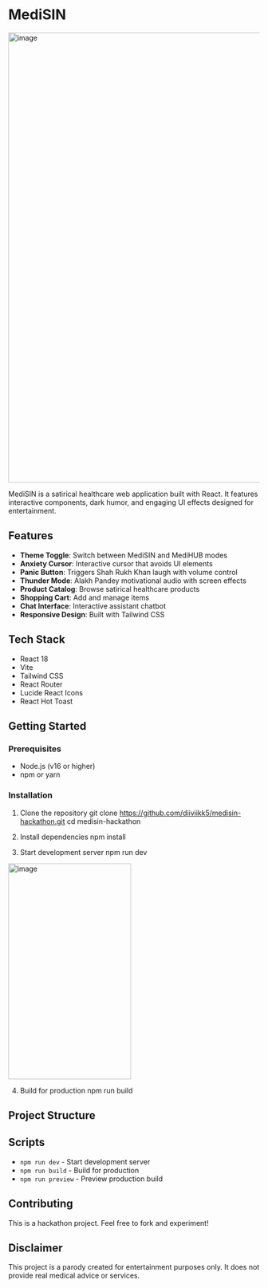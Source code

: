 

# MediSIN

<img width="1898" height="903" alt="image" src="https://github.com/user-attachments/assets/1e32df3b-978b-434a-9a4b-4c9a38914f15" />


MediSIN is a satirical healthcare web application built with React. It features interactive components, dark humor, and engaging UI effects designed for entertainment.

## Features

- **Theme Toggle**: Switch between MediSIN and MediHUB modes
- **Anxiety Cursor**: Interactive cursor that avoids UI elements
- **Panic Button**: Triggers Shah Rukh Khan laugh with volume control
- **Thunder Mode**: Alakh Pandey motivational audio with screen effects
- **Product Catalog**: Browse satirical healthcare products
- **Shopping Cart**: Add and manage items
- **Chat Interface**: Interactive assistant chatbot
- **Responsive Design**: Built with Tailwind CSS

## Tech Stack

- React 18
- Vite
- Tailwind CSS
- React Router
- Lucide React Icons
- React Hot Toast

## Getting Started

### Prerequisites
- Node.js (v16 or higher)
- npm or yarn

### Installation

1. Clone the repository
git clone https://github.com/diiviikk5/medisin-hackathon.git
cd medisin-hackathon



2. Install dependencies
npm install



3. Start development server
npm run dev


<img width="246" height="433" alt="image" src="https://github.com/user-attachments/assets/863f074c-ed47-476f-acc3-7cde78f71689" />

4. Build for production
npm run build



## Project Structure




## Scripts

- `npm run dev` - Start development server
- `npm run build` - Build for production
- `npm run preview` - Preview production build

## Contributing

This is a hackathon project. Feel free to fork and experiment!



## Disclaimer

This project is a parody created for entertainment purposes only. It does not provide real medical advice or services.
